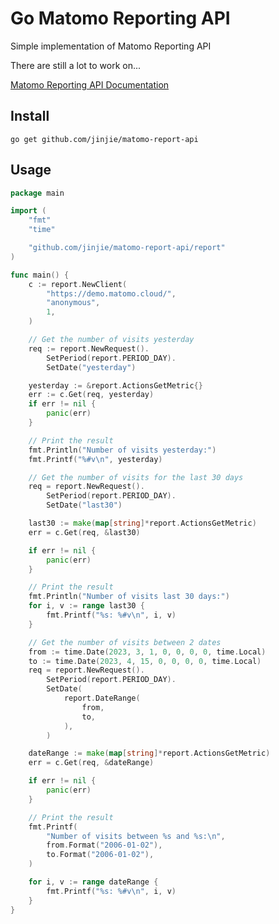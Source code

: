 # Go Matomo Reporting API

Simple implementation of Matomo Reporting API

There are still a lot to work on...

[Matomo Reporting API Documentation](https://developer.matomo.org/api-reference/reporting-api)

## Install 

`go get github.com/jinjie/matomo-report-api`

## Usage

```go
package main

import (
	"fmt"
	"time"

	"github.com/jinjie/matomo-report-api/report"
)

func main() {
	c := report.NewClient(
		"https://demo.matomo.cloud/",
		"anonymous",
		1,
	)

	// Get the number of visits yesterday
	req := report.NewRequest().
		SetPeriod(report.PERIOD_DAY).
		SetDate("yesterday")

	yesterday := &report.ActionsGetMetric{}
	err := c.Get(req, yesterday)
	if err != nil {
		panic(err)
	}

	// Print the result
	fmt.Println("Number of visits yesterday:")
	fmt.Printf("%#v\n", yesterday)

	// Get the number of visits for the last 30 days
	req = report.NewRequest().
		SetPeriod(report.PERIOD_DAY).
		SetDate("last30")

	last30 := make(map[string]*report.ActionsGetMetric)
	err = c.Get(req, &last30)

	if err != nil {
		panic(err)
	}

	// Print the result
	fmt.Println("Number of visits last 30 days:")
	for i, v := range last30 {
		fmt.Printf("%s: %#v\n", i, v)
	}

	// Get the number of visits between 2 dates
	from := time.Date(2023, 3, 1, 0, 0, 0, 0, time.Local)
	to := time.Date(2023, 4, 15, 0, 0, 0, 0, time.Local)
	req = report.NewRequest().
		SetPeriod(report.PERIOD_DAY).
		SetDate(
			report.DateRange(
				from,
				to,
			),
		)

	dateRange := make(map[string]*report.ActionsGetMetric)
	err = c.Get(req, &dateRange)

	if err != nil {
		panic(err)
	}

	// Print the result
	fmt.Printf(
		"Number of visits between %s and %s:\n",
		from.Format("2006-01-02"),
		to.Format("2006-01-02"),
	)

	for i, v := range dateRange {
		fmt.Printf("%s: %#v\n", i, v)
	}
}
```
